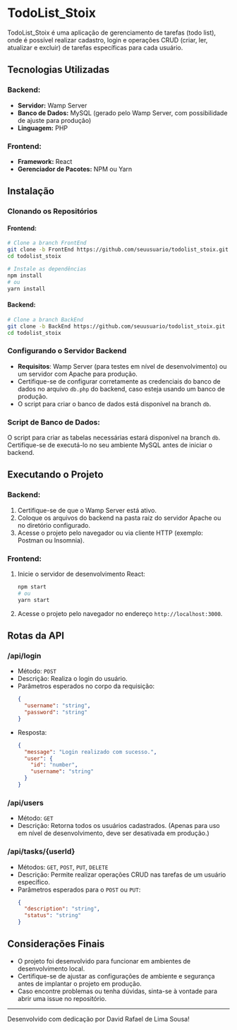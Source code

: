 # TodoList_Stoix

TodoList_Stoix é uma aplicação de gerenciamento de tarefas (todo list), onde é possível realizar cadastro, login e operações CRUD (criar, ler, atualizar e excluir) de tarefas específicas para cada usuário.

## Tecnologias Utilizadas

### Backend:
- **Servidor:** Wamp Server
- **Banco de Dados:** MySQL (gerado pelo Wamp Server, com possibilidade de ajuste para produção)
- **Linguagem:** PHP

### Frontend:
- **Framework:** React
- **Gerenciador de Pacotes:** NPM ou Yarn

## Instalação

### Clonando os Repositórios

#### Frontend:
```bash
# Clone a branch FrontEnd
git clone -b FrontEnd https://github.com/seuusuario/todolist_stoix.git
cd todolist_stoix

# Instale as dependências
npm install
# ou
yarn install
```

#### Backend:
```bash
# Clone a branch BackEnd
git clone -b BackEnd https://github.com/seuusuario/todolist_stoix.git
cd todolist_stoix
```

### Configurando o Servidor Backend

- **Requisitos**: Wamp Server (para testes em nível de desenvolvimento) ou um servidor com Apache para produção.
- Certifique-se de configurar corretamente as credenciais do banco de dados no arquivo `db.php` do backend, caso esteja usando um banco de produção.
- O script para criar o banco de dados está disponível na branch `db`. 

### Script de Banco de Dados:
O script para criar as tabelas necessárias estará disponível na branch `db`. Certifique-se de executá-lo no seu ambiente MySQL antes de iniciar o backend.

## Executando o Projeto

### Backend:
1. Certifique-se de que o Wamp Server está ativo.
2. Coloque os arquivos do backend na pasta raiz do servidor Apache ou no diretório configurado.
3. Acesse o projeto pelo navegador ou via cliente HTTP (exemplo: Postman ou Insomnia).

### Frontend:
1. Inicie o servidor de desenvolvimento React:
   ```bash
   npm start
   # ou
   yarn start
   ```
2. Acesse o projeto pelo navegador no endereço `http://localhost:3000`.

## Rotas da API

### **/api/login**
- Método: `POST`
- Descrição: Realiza o login do usuário.
- Parâmetros esperados no corpo da requisição:
  ```json
  {
    "username": "string",
    "password": "string"
  }
  ```
- Resposta:
  ```json
  {
    "message": "Login realizado com sucesso.",
    "user": {
      "id": "number",
      "username": "string"
    }
  }
  ```

### **/api/users**
- Método: `GET`
- Descrição: Retorna todos os usuários cadastrados. (Apenas para uso em nível de desenvolvimento, deve ser desativada em produção.)

### **/api/tasks/{userId}**
- Métodos: `GET`, `POST`, `PUT`, `DELETE`
- Descrição: Permite realizar operações CRUD nas tarefas de um usuário específico.
- Parâmetros esperados para o `POST` ou `PUT`:
  ```json
  {
    "description": "string",
    "status": "string"
  }
  ```

## Considerações Finais

- O projeto foi desenvolvido para funcionar em ambientes de desenvolvimento local.
- Certifique-se de ajustar as configurações de ambiente e segurança antes de implantar o projeto em produção.
- Caso encontre problemas ou tenha dúvidas, sinta-se à vontade para abrir uma issue no repositório.

---

Desenvolvido com dedicação por David Rafael de Lima Sousa!